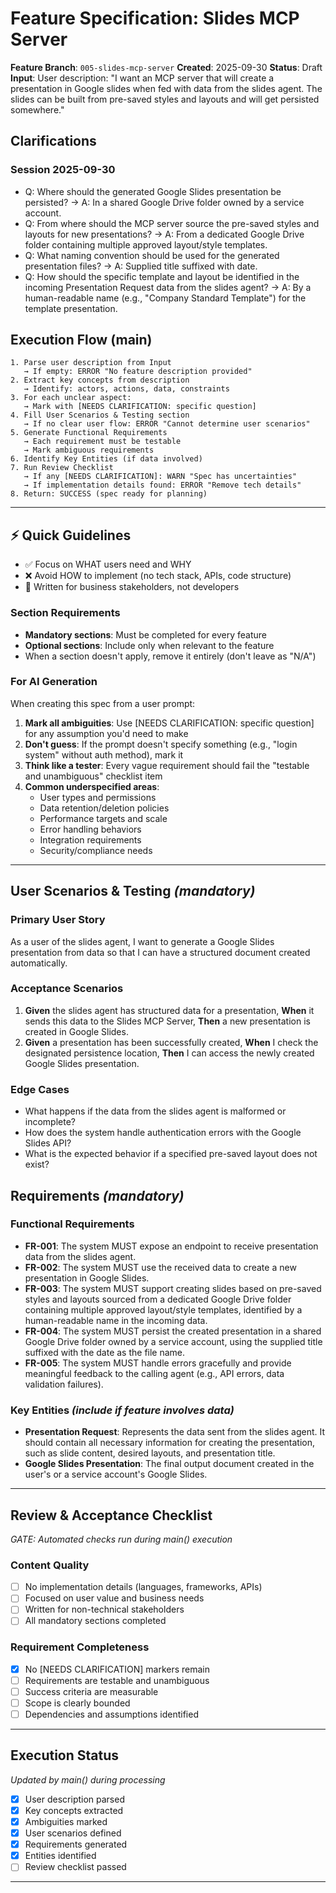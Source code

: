 # Feature Specification: Slides MCP Server

**Feature Branch**: `005-slides-mcp-server`
**Created**: 2025-09-30
**Status**: Draft
**Input**: User description: "I want an MCP server that will create a presentation in Google slides when fed with data from the slides agent. The slides can be built from pre-saved styles and layouts and will get persisted somewhere."

## Clarifications

### Session 2025-09-30
- Q: Where should the generated Google Slides presentation be persisted? → A: In a shared Google Drive folder owned by a service account.
- Q: From where should the MCP server source the pre-saved styles and layouts for new presentations? → A: From a dedicated Google Drive folder containing multiple approved layout/style templates.
- Q: What naming convention should be used for the generated presentation files? → A: Supplied title suffixed with date.
- Q: How should the specific template and layout be identified in the incoming Presentation Request data from the slides agent? → A: By a human-readable name (e.g., "Company Standard Template") for the template presentation.

## Execution Flow (main)
```
1. Parse user description from Input
   → If empty: ERROR "No feature description provided"
2. Extract key concepts from description
   → Identify: actors, actions, data, constraints
3. For each unclear aspect:
   → Mark with [NEEDS CLARIFICATION: specific question]
4. Fill User Scenarios & Testing section
   → If no clear user flow: ERROR "Cannot determine user scenarios"
5. Generate Functional Requirements
   → Each requirement must be testable
   → Mark ambiguous requirements
6. Identify Key Entities (if data involved)
7. Run Review Checklist
   → If any [NEEDS CLARIFICATION]: WARN "Spec has uncertainties"
   → If implementation details found: ERROR "Remove tech details"
8. Return: SUCCESS (spec ready for planning)
```

---

## ⚡ Quick Guidelines
- ✅ Focus on WHAT users need and WHY
- ❌ Avoid HOW to implement (no tech stack, APIs, code structure)
- 👥 Written for business stakeholders, not developers

### Section Requirements
- **Mandatory sections**: Must be completed for every feature
- **Optional sections**: Include only when relevant to the feature
- When a section doesn't apply, remove it entirely (don't leave as "N/A")

### For AI Generation
When creating this spec from a user prompt:
1. **Mark all ambiguities**: Use [NEEDS CLARIFICATION: specific question] for any assumption you'd need to make
2. **Don't guess**: If the prompt doesn't specify something (e.g., "login system" without auth method), mark it
3. **Think like a tester**: Every vague requirement should fail the "testable and unambiguous" checklist item
4. **Common underspecified areas**:
   - User types and permissions
   - Data retention/deletion policies
   - Performance targets and scale
   - Error handling behaviors
   - Integration requirements
   - Security/compliance needs

---

## User Scenarios & Testing *(mandatory)*

### Primary User Story
As a user of the slides agent, I want to generate a Google Slides presentation from data so that I can have a structured document created automatically.

### Acceptance Scenarios
1. **Given** the slides agent has structured data for a presentation, **When** it sends this data to the Slides MCP Server, **Then** a new presentation is created in Google Slides.
2. **Given** a presentation has been successfully created, **When** I check the designated persistence location, **Then** I can access the newly created Google Slides presentation.

### Edge Cases
- What happens if the data from the slides agent is malformed or incomplete?
- How does the system handle authentication errors with the Google Slides API?
- What is the expected behavior if a specified pre-saved layout does not exist?

## Requirements *(mandatory)*

### Functional Requirements
- **FR-001**: The system MUST expose an endpoint to receive presentation data from the slides agent.
- **FR-002**: The system MUST use the received data to create a new presentation in Google Slides.
- **FR-003**: The system MUST support creating slides based on pre-saved styles and layouts sourced from a dedicated Google Drive folder containing multiple approved layout/style templates, identified by a human-readable name in the incoming data.
- **FR-004**: The system MUST persist the created presentation in a shared Google Drive folder owned by a service account, using the supplied title suffixed with the date as the file name.
- **FR-005**: The system MUST handle errors gracefully and provide meaningful feedback to the calling agent (e.g., API errors, data validation failures).

### Key Entities *(include if feature involves data)*
- **Presentation Request**: Represents the data sent from the slides agent. It should contain all necessary information for creating the presentation, such as slide content, desired layouts, and presentation title.
- **Google Slides Presentation**: The final output document created in the user's or a service account's Google Slides.

---

## Review & Acceptance Checklist
*GATE: Automated checks run during main() execution*

### Content Quality
- [ ] No implementation details (languages, frameworks, APIs)
- [ ] Focused on user value and business needs
- [ ] Written for non-technical stakeholders
- [ ] All mandatory sections completed

### Requirement Completeness
- [X] No [NEEDS CLARIFICATION] markers remain
- [ ] Requirements are testable and unambiguous
- [ ] Success criteria are measurable
- [ ] Scope is clearly bounded
- [ ] Dependencies and assumptions identified

---

## Execution Status
*Updated by main() during processing*

- [X] User description parsed
- [X] Key concepts extracted
- [X] Ambiguities marked
- [X] User scenarios defined
- [X] Requirements generated
- [X] Entities identified
- [ ] Review checklist passed

---
